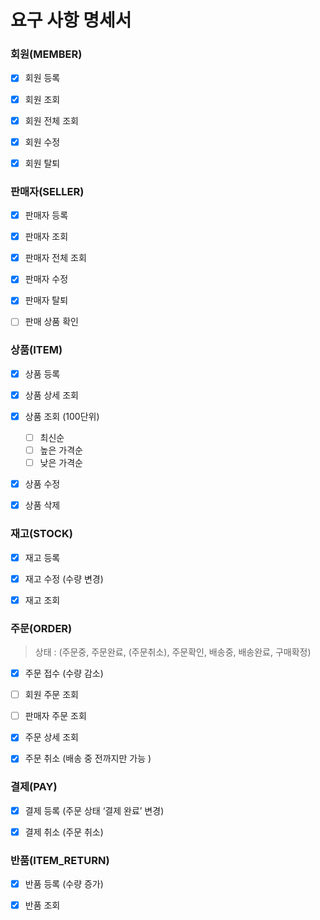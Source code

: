 # 요구 사항 명세서 



### 회원(MEMBER)

- [x] 회원 등록
- [x] 회원 조회
- [x] 회원 전체 조회
- [x] 회원 수정
- [x] 회원 탈퇴





### 판매자(SELLER)

- [x] 판매자 등록
- [x] 판매자 조회
- [x] 판매자 전체 조회
- [x] 판매자 수정
- [x] 판매자 탈퇴
- [ ] 판매 상품 확인





### 상품(ITEM)

- [x] 상품 등록
- [x] 상품 상세 조회 
- [x] 상품 조회 (100단위)
  - [ ] 최신순
  - [ ] 높은 가격순
  - [ ] 낮은 가격순
- [x] 상품 수정 
- [x] 상품 삭제





### 재고(STOCK)

- [x] 재고 등록
- [x] 재고 수정 (수량 변경)
- [x] 재고 조회 





### 주문(ORDER)

> 상태 : (주문중, 주문완료, (주문취소), 주문확인, 배송중, 배송완료, 구매확정)

- [x] 주문 접수 (수량 감소)
- [ ] 회원 주문 조회
- [ ] 판매자 주문 조회
- [x] 주문 상세 조회 
- [x] 주문 취소 (배송 중 전까지만 가능 )





### 결제(PAY)

- [x] 결제 등록 (주문 상태 ‘결제 완료’ 변경)
- [x] 결제 취소 (주문 취소)





### 반품(ITEM_RETURN)

- [x] 반품 등록 (수량 증가)
- [x] 반품 조회








